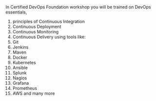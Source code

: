 

In Certified DevOps Foundation workshop you will be trained on DevOps essentials, 
1. principles of Continuous Integration
2. Continuous Deployment
3. Continuous Monitoring
4. Continuous Delivery using tools like:
5. Git
6. Jenkins
7. Maven
8. Docker
9. Kubernetes
10. Ansible
11. Splunk
12. Nagios
13. Grafana
14. Prometheus
15. AWS and many more

